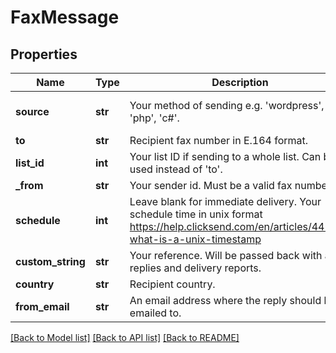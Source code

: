 # FaxMessage

## Properties
Name | Type | Description | Notes
------------ | ------------- | ------------- | -------------
**source** | **str** | Your method of sending e.g. &#39;wordpress&#39;, &#39;php&#39;, &#39;c#&#39;. | [optional] [default to 'sdk']
**to** | **str** | Recipient fax number in E.164 format. | 
**list_id** | **int** | Your list ID if sending to a whole list. Can be used instead of &#39;to&#39;. | [optional] 
**_from** | **str** | Your sender id. Must be a valid fax number. | [optional] 
**schedule** | **int** | Leave blank for immediate delivery. Your schedule time in unix format https://help.clicksend.com/en/articles/44235-what-is-a-unix-timestamp | [optional] 
**custom_string** | **str** | Your reference. Will be passed back with all replies and delivery reports. | [optional] 
**country** | **str** | Recipient country. | [optional] 
**from_email** | **str** | An email address where the reply should be emailed to. | [optional] 

[[Back to Model list]](../README.md#documentation-for-models) [[Back to API list]](../README.md#documentation-for-api-endpoints) [[Back to README]](../README.md)


